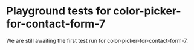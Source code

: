 # Playground tests for color-picker-for-contact-form-7
We are still awaiting the first test run for color-picker-for-contact-form-7.
